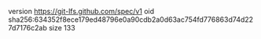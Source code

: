 version https://git-lfs.github.com/spec/v1
oid sha256:634352f8ece179ed48796e0a90cdb2a0d63ac754fd776863d74d227d7176c2ab
size 133

